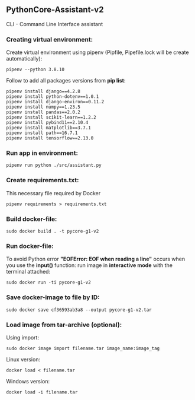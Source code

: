 ## PythonCore-Assistant-v2
CLI - Command Line Interface assistant

### Creating virtual environment:
Create virtual environment using pipenv (Pipfile, Pipefile.lock will be create automatically):
```
pipenv --python 3.8.10
```
Follow to add all packages versions from **pip list**:
```
pipenv install django==4.2.8
pipenv install python-dotenv==1.0.1
pipenv install django-environ==0.11.2
pipenv install numpy==1.23.5
pipenv install pandas==2.0.2
pipenv install scikit-learn==1.2.2
pipenv install pybind11==2.10.4
pipenv install matplotlib==3.7.1
pipenv install path==16.7.1
pipenv install tensorflow==2.13.0
```

### Run app in environment:
```
pipenv run python ./src/assistant.py
```

### Create requirements.txt:
This necessary file required by Docker
```
pipenv requirements > requirements.txt
```

### Build docker-file:
```
sudo docker build . -t pycore-g1-v2
```

### Run docker-file:
To avoid Python error **"EOFError: EOF when reading a line"** occurs when you use the **input()** function: run image in **interactive mode** with the terminal attached:
```
sudo docker run -ti pycore-g1-v2
```

### Save docker-image to file by ID:
```
sudo docker save cf36593ab3a8 --output pycore-g1-v2.tar
```

### Load image from tar-archive (optional):
Using import:
```
sudo docker image import filename.tar image_name:image_tag
```

Linux version:
```
docker load < filename.tar
```

Windows version:
```
docker load -i filename.tar
```
